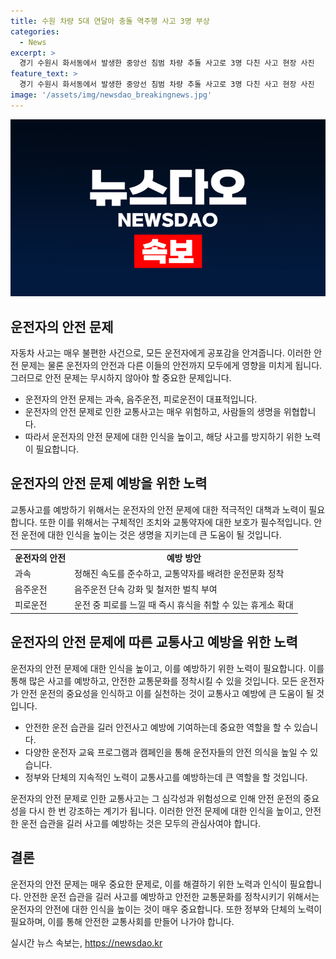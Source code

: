 ```yaml
---
title: 수원 차량 5대 연달아 충돌 역주행 사고 3명 부상
categories:
  - News
excerpt: >
  경기 수원시 화서동에서 발생한 중앙선 침범 차량 추돌 사고로 3명 다친 사고 현장 사진
feature_text: >
  경기 수원시 화서동에서 발생한 중앙선 침범 차량 추돌 사고로 3명 다친 사고 현장 사진
image: '/assets/img/newsdao_breakingnews.jpg'
---
```


<p><img src="/assets/img/newsdao_breakingnews.jpg" alt="ontimetimes 속보" /></p>

<h2 data-ke-size="size26">운전자의 안전 문제</h2>

<p data-ke-size="size16">자동차 사고는 매우 불편한 사건으로, 모든 운전자에게 공포감을 안겨줍니다. 이러한 안전 문제는 물론 운전자의 안전과 다른 이들의 안전까지 모두에게 영향을 미치게 됩니다. 그러므로 안전 문제는 무시하지 않아야 할 중요한 문제입니다.</p>

<ul>
  <li>운전자의 안전 문제는 과속, 음주운전, 피로운전이 대표적입니다.</li>
  <li>운전자의 안전 문제로 인한 교통사고는 매우 위험하고, 사람들의 생명을 위협합니다.</li>
  <li>따라서 운전자의 안전 문제에 대한 인식을 높이고, 해당 사고를 방지하기 위한 노력이 필요합니다.</li>
</ul>

<h2 data-ke-size="size26">운전자의 안전 문제 예방을 위한 노력</h2>

<p data-ke-size="size16">교통사고를 예방하기 위해서는 운전자의 안전 문제에 대한 적극적인 대책과 노력이 필요합니다. 또한 이를 위해서는 구체적인 조치와 교통약자에 대한 보호가 필수적입니다. 안전 운전에 대한 인식을 높이는 것은 생명을 지키는데 큰 도움이 될 것입니다.</p>

<table>
  <tbody>
    <tr>
      <td style="text-align: center; height: 17px;"><b>운전자의 안전</b></td>
      <td style="text-align: center; height: 17px;"><b>예방 방안</b></td>
    </tr>
    <tr>
      <td>과속</td>
      <td>정해진 속도를 준수하고, 교통약자를 배려한 운전문화 정착</td>
    </tr>
    <tr>
      <td>음주운전</td>
      <td>음주운전 단속 강화 및 철저한 벌칙 부여</td>
    </tr>
    <tr>
      <td>피로운전</td>
      <td>운전 중 피로를 느낄 때 즉시 휴식을 취할 수 있는 휴게소 확대</td>
    </tr>
  </tbody>
</table>

<h2 data-ke-size="size26">운전자의 안전 문제에 따른 교통사고 예방을 위한 노력</h2>

<p data-ke-size="size16">운전자의 안전 문제에 대한 인식을 높이고, 이를 예방하기 위한 노력이 필요합니다. 이를 통해 많은 사고를 예방하고, 안전한 교통문화를 정착시킬 수 있을 것입니다. 모든 운전자가 안전 운전의 중요성을 인식하고 이를 실천하는 것이 교통사고 예방에 큰 도움이 될 것입니다.</p>

<ul>
  <li>안전한 운전 습관을 길러 안전사고 예방에 기여하는데 중요한 역할을 할 수 있습니다.</li>
  <li>다양한 운전자 교육 프로그램과 캠페인을 통해 운전자들의 안전 의식을 높일 수 있습니다.</li>
  <li>정부와 단체의 지속적인 노력이 교통사고를 예방하는데 큰 역할을 할 것입니다.</li>
</ul>

<p data-ke-size="size16">운전자의 안전 문제로 인한 교통사고는 그 심각성과 위험성으로 인해 안전 운전의 중요성을 다시 한 번 강조하는 계기가 됩니다. 이러한 안전 문제에 대한 인식을 높이고, 안전한 운전 습관을 길러 사고를 예방하는 것은 모두의 관심사여야 합니다.</p>

<h2 data-ke-size="size26">결론</h2>

<p data-ke-size="size16">운전자의 안전 문제는 매우 중요한 문제로, 이를 해결하기 위한 노력과 인식이 필요합니다. 안전한 운전 습관을 길러 사고를 예방하고 안전한 교통문화를 정착시키기 위해서는 운전자의 안전에 대한 인식을 높이는 것이 매우 중요합니다. 또한 정부와 단체의 노력이 필요하며, 이를 통해 안전한 교통사회를 만들어 나가야 합니다.</p>
실시간 뉴스 속보는, <a href="https://newsdao.kr" rel="dofollow">https://newsdao.kr</a>


